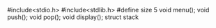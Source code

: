 #include<stdio.h>
#include<stdlib.h>
#define size 5
void menu();
void push();
void pop();
void display();
struct stack
